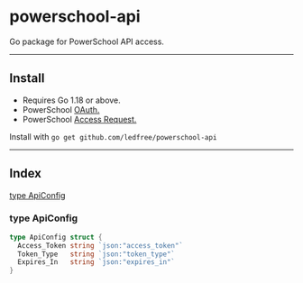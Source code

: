 # powerschool-api

Go package for PowerSchool API access.

---

## Install

* Requires Go 1.18 or above.
* PowerSchool [OAuth.](https://support.powerschool.com/developer/#/page/oauth)
* PowerSchool [Access Request.](https://support.powerschool.com/developer/#/page/access-request---field-access)

Install with `go get github.com/ledfree/powerschool-api`

---

## Index

[type ApiConfig](#type-ApiConfig)

### type ApiConfig

```go
type ApiConfig struct {
  Access_Token string `json:"access_token"`
  Token_Type   string `json:"token_type"`
  Expires_In   string `json:"expires_in"`
}
```
